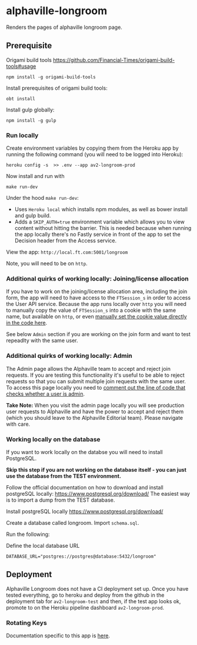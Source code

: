 # alphaville-longroom

Renders the pages of alphaville longroom page.

## Prerequisite
Origami build tools https://github.com/Financial-Times/origami-build-tools#usage

```
npm install -g origami-build-tools
```

Install prerequisites of origami build tools:

```
obt install
```

Install gulp globally:

```
npm install -g gulp
```
### Run locally

Create environment variables by copying them from the Heroku app by running the following command (you will need to be logged into Heroku):

```
heroku config -s  >> .env --app av2-longroom-prod
```

Now install and run with

```
make run-dev
```

Under the hood `make run-dev`:
- Uses `Heroku local` which installs npm modules, as well as bower install and gulp build.
- Adds a `SKIP_AUTH=true` environment variable which allows you to view content without hitting the barrier. This is needed because when running the app locally there's no Fastly service in front of the app to set the Decision header from the Access service.

View the app:
`http://local.ft.com:5001/longroom`

Note, you will need to be on `http`.

### Additional quirks of working locally: Joining/license allocation

If you have to work on the joining/license allocation area, including the join form, the app will need to have access to the `FTSession_s` in order to access the User API service. Because the app runs locally over `http` you will need to manually copy the value of `FTSession_s` into a cookie with the same name, but available on `http`, or even [manually set the cookie value directly in the code here](https://github.com/Financial-Times/alphaville-longroom/blob/main/lib/controllers/user.js#L28).

See below `Admin` section if you are working on the join form and want to test repeadlty with the same user.

### Additional quirks of working locally: Admin

The Admin page allows the Alphaville team to accept and reject join requests. If you are testing this functionality it's useful to be able to reject requests so that you can submit multiple join requests with the same user. To access this page locally you need to [comment out the line of code that checks whether a user is admin](https://github.com/Financial-Times/alphaville-longroom/blob/main/routes/adminRouter.js#L5).

**Take Note:** When you visit the admin page locally you will see production user requests to Alphaville and have the power to accept and reject them (which you should leave to the Alphaville Editorial team). Please navigate with care.

### Working locally on the database
If you want to work locally on the databse you will need to install PostgreSQL.

**Skip this step if you are not working on the database itself - you can just use the database from the TEST environment.**

Follow the official documentation on how to download and install postgreSQL locally: https://www.postgresql.org/download/
The easiest way is to import a dump from the TEST database.

Install postgreSQL locally
https://www.postgresql.org/download/

Create a database called longroom.
Import `schema.sql`.

Run the following:

Define the local database URL 

```
DATABASE_URL="postgres://postgres@database:5432/longroom"
```


## Deployment

Alphaville Longroom does not have a CI deployment set up. Once you have tested everything, go to heroku and deploy from the github in the deployment tab for `av2-longroom-test` and then, if the test app looks ok, promote to on the Heroku pipeline dashboard `av2-longroom-prod`.

### Rotating Keys

Documentation specific to this app is [here](https://docs.google.com/document/d/1bILX3O37XmhKOtpWvox9BeZ6RW4-aOn9VzmNqc16BcQ/edit#heading=h.y5t7y6rwe8sa).
